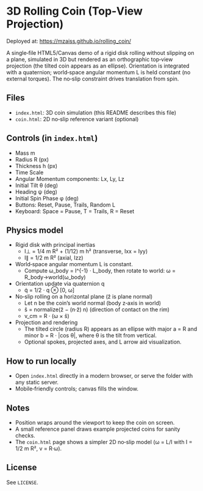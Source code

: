 # 3D Rolling Coin (Top‑View Projection)

Deployed at: https://mzaiss.github.io/rolling_coin/

A single‑file HTML5/Canvas demo of a rigid disk rolling without slipping on a plane, simulated in 3D but rendered as an orthographic top‑view projection (the tilted coin appears as an ellipse). Orientation is integrated with a quaternion; world‑space angular momentum L is held constant (no external torques). The no‑slip constraint drives translation from spin.

## Files
- `index.html`: 3D coin simulation (this README describes this file)
- `coin.html`: 2D no‑slip reference variant (optional)

## Controls (in `index.html`)
- Mass m
- Radius R (px)
- Thickness h (px)
- Time Scale
- Angular Momentum components: Lx, Ly, Lz
- Initial Tilt θ (deg)
- Heading ψ (deg)
- Initial Spin Phase φ (deg)
- Buttons: Reset, Pause, Trails, Random L
- Keyboard: Space = Pause, T = Trails, R = Reset

## Physics model
- Rigid disk with principal inertias
  - I⊥ = 1/4 m R² + (1/12) m h²  (transverse, Ixx = Iyy)
  - I∥ = 1/2 m R²               (axial, Izz)
- World‑space angular momentum L is constant.
  - Compute ω_body = I^{-1} · L_body, then rotate to world: ω = R_body→world(ω_body)
- Orientation update via quaternion q
  - q̇ = 1/2 · q ⊗ [0, ω]
- No‑slip rolling on a horizontal plane (ẑ is plane normal)
  - Let n be the coin’s world normal (body z‑axis in world)
  - ŝ = normalize(ẑ − (n·ẑ) n)  (direction of contact on the rim)
  - v_cm = R · (ω × ŝ)
- Projection and rendering
  - The tilted circle (radius R) appears as an ellipse with major a = R and minor b = R · |cos θ|, where θ is the tilt from vertical.
  - Optional spokes, projected axes, and L arrow aid visualization.

## How to run locally
- Open `index.html` directly in a modern browser, or serve the folder with any static server.
- Mobile‑friendly controls; canvas fills the window.

## Notes
- Position wraps around the viewport to keep the coin on screen.
- A small reference panel draws example projected coins for sanity checks.
- The `coin.html` page shows a simpler 2D no‑slip model (ω = L/I with I = 1/2 m R², v = R·ω).

## License
See `LICENSE`.
